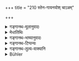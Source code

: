 +++
title = "210 स्तेन-गायनयोश् चाऽन्नम्"

+++

<details><summary>गङ्गानथ-मूलानुवादः</summary>

Nor the food of the thief or the singer, nor of the carpenter, the usurer, of the initiated person, of the miser, the prisoner and the fettered.—(210)
</details>

<details><summary>मेधातिथिः</summary>

**गायनो** यो गीतेन  जीवति । अन्यस्य त्व् अपरान्तकादिगानं विहितम् एव । **कदर्यः** कृपणः । **बद्धनिगडयोर्** विशेषः- एको वाङ्मात्रेणावरुद्धः अपरो रज्ज्वायसनिगडैर् यन्त्रितः । "विशदस्य च" इत्य् अन्ये पठन्ति । कष्टं च विशदम् आचक्षते ॥ ४.२१० ॥
</details>

<details><summary>गङ्गानथ-भाष्यानुवादः</summary>

‘*Singer*,’— Who lives by singing. The ordinary occasional singing of popular songs is actually laid down.

‘*Miser*’— niggard.

The difference between the ‘prisoner’ and the ‘fettered’ is, that the former may be imprisoned by mere words (verbal orders), while the latter is actually bound in ropes and iron-chains.

Some people read ‘*viśadasya*’ for ‘*nigadasya*;’—‘*viśaḍa*’ being explained as ‘man in trouble.’—(210)
</details>

<details><summary>गङ्गानथ-टिप्पन्यः</summary>

‘*Baddhasya nigaḍasya*;’—‘One who is only verbally confined *and* one
who is bound with cords or iron chains’ (Medhātithi);—‘one *bound with
chains*’ (Kullūka).

This verse is quoted in *Mitākṣarā* (on 3.290);—in *Madanapārijāta* (p.
944);—in *Smṛtitattva* (p. 451);—and in *Vīramitrodaya* (Āhnika, p. 495)
which adds the following notes:—‘*Stena*’ is ‘one who takes away what
belongs to another,’—‘*gāyana*’ is ‘one who makes a living by
singing,’—‘*takṣan*’ is ‘one who has carpentery for his livelihood,’—and
‘*Vārdhuṣika*’ is ‘one who makes a living by charging improper rates of
interest, or by making undue profits by trade; and adds that the term is
also applied to one who brags of his own superior virtues and decries
others’—this on the strength of a text quoted from Viṣṇu;—‘*dīkṣita*’ is
‘one who has been consecrated by means of the *Dīkṣaṇīya-Iṣṭi*,’—whose
food should not be eaten prior to the ceremony of purchasing the Soma,
or before the *Agnīṣomīya vapāyāga*;—‘*kadarya*’ is ‘the miser,’ defined
by Devala as ‘one who, through greed for amassing wealth, causes
suffering to himself, his wife and children, as also hinders the right
fulfilment of his religious duties’;—‘*baddhasya*’ means ‘bound with
ropes,’ or ‘bound only verbally,’—and ‘*nigaḍasya*’ means ‘one who is
*in chains*’; though ‘*nigaḍa*’ means ‘chains’ only, yet it stands here
for one who is *in chains*; \[this is as Medhātithi has explained the
terms\]; or the genitive in ‘*nigaḍasya*’ may be taken in the sense of
the instrumental, so that, the two words ‘*baddhasya nigaḍasya*’ may be
taken together as ‘*nigadena baddhasya*’ (one bound in chains);—this
according to *Kalpataru*.

This is quoted in *Hemādri* (Śrāddha, p. 710);—and in
*Prāyaścittaviveka* (p. 260), which defines ‘*Vārdhuṣika*’ according to
Yama as ‘one who buys things cheap, and sells them dear, as also one who
makes a living by lending money on interest’; and explains ‘*dīkṣitaḥ*’
as ‘the person who has performed the *Dīkṣaṇīya Iṣṭi*’; his food is
forbidden till the end of the sacrifice in connection with which that
Iṣṭi has been performed,—and ‘*kadarya*’as ‘he who amasses wealth at the
cost of much discomfort to himself, his religious performances, his wife
and children;—‘*baddhasya*,’ one who is tied with a rope,—‘*nigaḍa*,’
chain.
</details>

<details><summary>गङ्गानथ-तुल्य-वाक्यानि</summary>

*Gautama* (17.15).—(See above.)

*Āpastamba* (1.18.18, 22, 23).—‘Of all those who live by arts and
crafts;—also the usurer,—also one who has been initiated for the
sacrifice, until he has bought the Soma.’

(Do.) (1.19.1).—(See above, under 208.)

*Vaśiṣṭha* (14.2-3).—‘The food offered by the following should not be
eaten—the physician, the fowler, the loose woman, the thief, the
accused, the eunuch, the outcast;—the miser, the initiated person, the
invalid, the Soma-seller, the carpenter, the dyer, the oil-presser, the
usurer, the leather-dealer.’

*Yājñavalkya* (1.161).—(See above, under 209.)

*Viṣṇu* (51.7).—(Do.)

*Mahābhārata* (Śānti, 35.29).—‘Of the initiated person, of the
sacrifice-seller, of the carpenter, of the leather-dealer, of the
loose’woman and of the dyer (the food should not be eaten).’
</details>

<details><summary>Bühler</summary>

210	Nor the food (given) by a thief, a musician, a carpenter, a usurer, one who has been initiated (for the performance of a Srauta sacrifice), a miser, one bound with fetters,
</details>
